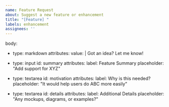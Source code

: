 ```yaml
---
name: Feature Request
about: Suggest a new feature or enhancement
title: "[Feature] "
labels: enhancement
assignees: ''
---
```


body:
  - type: markdown
    attributes:
      value: |
        Got an idea? Let me know!

  - type: input
    id: summary
    attributes:
      label: Feature Summary
      placeholder: "Add support for XYZ"

  - type: textarea
    id: motivation
    attributes:
      label: Why is this needed?
      placeholder: "It would help users do ABC more easily"

  - type: textarea
    id: details
    attributes:
      label: Additional Details
      placeholder: "Any mockups, diagrams, or examples?"
